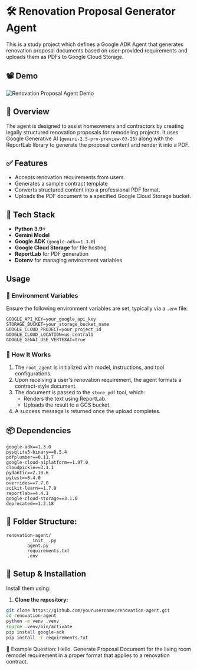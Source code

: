 # 🛠️ Renovation Proposal Generator Agent

This is a study project which defines a Google ADK Agent that generates renovation proposal documents based on user-provided requirements and uploads them as PDFs to Google Cloud Storage.

## 📽️ Demo

![Renovation Proposal Agent Demo](media/renovation-demo.gif)


## 🚀 Overview

The agent is designed to assist homeowners and contractors by creating legally structured renovation proposals for remodeling projects. It uses Google Generative AI (`gemini-2.5-pro-preview-03-25`) along with the ReportLab library to generate the proposal content and render it into a PDF.

## ✅ Features

- Accepts renovation requirements from users.
- Generates a sample contract template
- Converts structured content into a professional PDF format.
- Uploads the PDF document to a specified Google Cloud Storage bucket.

## 🧱 Tech Stack
- **Python 3.9+**
- **Gemini Model**
- **Google ADK** (`google-adk==1.3.0`)
- **Google Cloud Storage** for file hosting
- **ReportLab** for PDF generation
- **Dotenv** for managing environment variables

## Usage

### 🔐 Environment Variables

Ensure the following environment variables are set, typically via a `.env` file:

```
GOOGLE_API_KEY=your_google_api_key
STORAGE_BUCKET=your_storage_bucket_name
GOOGLE_CLOUD_PROJECT=your_project_id
GOOGLE_CLOUD_LOCATION=us-central1
GOOGLE_GENAI_USE_VERTEXAI=true
```


### 🧠 How It Works

1. The `root_agent` is initialized with model, instructions, and tool configurations.
2. Upon receiving a user's renovation requirement, the agent formats a contract-style document.
3. The document is passed to the `store_pdf` tool, which:
   - Renders the text using ReportLab.
   - Uploads the result to a GCS bucket.
4. A success message is returned once the upload completes.

## 📦 Dependencies

```
google-adk==1.3.0
pysqlite3-binary==0.5.4
pdfplumber==0.11.7
google-cloud-aiplatform==1.97.0
cloudpickle==3.1.1
pydantic==2.10.6
pytest==8.4.0
overrides==7.7.0
scikit-learn==1.7.0
reportlab==4.4.1
google-cloud-storage==3.1.0
deprecated==1.2.18
```

## 📂 Folder Structure:
```
renovation-agent/
        __init__.py
        agent.py
        requirements.txt
        .env
```

## 🔧 Setup & Installation
Install them using:
1. **Clone the repository:**

```bash
git clone https://github.com/yourusername/renovation-agent.git
cd renovation-agent
python -m venv .venv
source .venv/bin/activate
pip install google-adk
pip install -r requirements.txt
```

📌 Example Question: Hello. Generate Proposal Document for the living room remodel requirement in a proper format that applies to a renovation contract.
